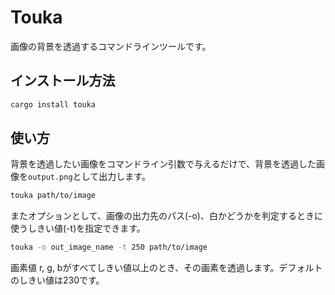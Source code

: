 # Touka

画像の背景を透過するコマンドラインツールです。

## インストール方法

```bash
cargo install touka
```

## 使い方

背景を透過したい画像をコマンドライン引数で与えるだけで、背景を透過した画像を`output.png`として出力します。

```bash
touka path/to/image
```

またオプションとして、画像の出力先のパス(-o)、白かどうかを判定するときに使うしきい値(-t)を指定できます。

```bash
touka -o out_image_name -t 250 path/to/image
```

画素値 r, g, bがすべてしきい値以上のとき、その画素を透過します。デフォルトのしきい値は230です。

